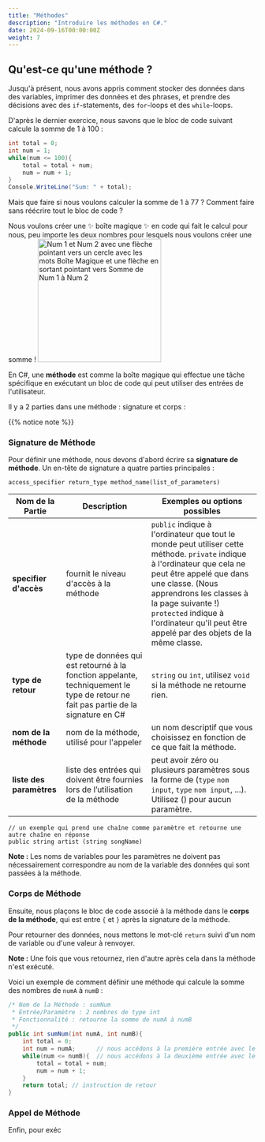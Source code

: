 ```yaml
---
title: "Méthodes"
description: "Introduire les méthodes en C#."
date: 2024-09-16T00:00:00Z
weight: 7
---
```


## Qu'est-ce qu'une méthode ?

Jusqu'à présent, nous avons appris comment stocker des données dans des variables, imprimer des données et des phrases, et prendre des décisions avec des `if`-statements, des `for`-loops et des `while`-loops.

D'après le dernier exercice, nous savons que le bloc de code suivant calcule la somme de 1 à 100 :

```C#
int total = 0;
int num = 1;
while(num <= 100){
    total = total + num;
    num = num + 1;
}
Console.WriteLine("Sum: " + total);
```

Mais que faire si nous voulons calculer la somme de 1 à 77 ? Comment faire sans réécrire tout le bloc de code ?

Nous voulons créer une ✨ boîte magique ✨ en code qui fait le calcul pour nous, peu importe les deux nombres pour lesquels nous voulons créer une somme !
<img src="../images/method.png" height="250" alt="Num 1 et Num 2 avec une flèche pointant vers un cercle avec les mots Boîte Magique et une flèche en sortant pointant vers Somme de Num 1 à Num 2"/> 

En C#, une **méthode** est comme la boîte magique qui effectue une tâche spécifique en exécutant un bloc de code qui peut utiliser des entrées de l'utilisateur.

Il y a 2 parties dans une méthode : signature et corps :

{{% notice note %}}
### Signature de Méthode

Pour définir une méthode, nous devons d'abord écrire sa <b>signature de méthode</b>. Un en-tête de signature a quatre parties principales :

```
access_specifier return_type method_name(list_of_parameters)
```

**Nom de la Partie** | **Description** | **Exemples ou options possibles**
----|----|----
**specifier d'accès** | fournit le niveau d'accès à la méthode  | `public` indique à l'ordinateur que tout le monde peut utiliser cette méthode. `private` indique à l'ordinateur que cela ne peut être appelé que dans une classe. (Nous apprendrons les classes à la page suivante !) `protected` indique à l'ordinateur qu'il peut être appelé par des objets de la même classe.
**type de retour** | type de données qui est retourné à la fonction appelante, techniquement le type de retour ne fait pas partie de la signature en C#  | `string` ou `int`, utilisez `void` si la méthode ne retourne rien.
**nom de la méthode** | nom de la méthode, utilisé pour l'appeler | un nom descriptif que vous choisissez en fonction de ce que fait la méthode.
**liste des paramètres** | liste des entrées qui doivent être fournies lors de l’utilisation de la méthode | peut avoir zéro ou plusieurs paramètres sous la forme de (`type` `nom input`, `type` `nom input`, ...). Utilisez () pour aucun paramètre.

```
// un exemple qui prend une chaîne comme paramètre et retourne une autre chaîne en réponse
public string artist (string songName)
```
**Note :** Les noms de variables pour les paramètres ne doivent pas nécessairement correspondre au nom de la variable des données qui sont passées à la méthode.

### Corps de Méthode

Ensuite, nous plaçons le bloc de code associé à la méthode dans le **corps de la méthode**, qui est entre `{` et `}` après la signature de la méthode.

Pour retourner des données, nous mettons le mot-clé `return` suivi d'un nom de variable ou d'une valeur à renvoyer.

**Note :** Une fois que vous retournez, rien d'autre après cela dans la méthode n'est exécuté.

Voici un exemple de comment définir une méthode qui calcule la somme des nombres de `numA` à `numB` :

```c#
/* Nom de la Méthode : sumNum
 * Entrée/Paramètre : 2 nombres de type int
 * Fonctionnalité : retourne la somme de numA à numB
 */
public int sumNum(int numA, int numB){
    int total = 0;
    int num = numA;      // nous accédons à la première entrée avec le nom numA
    while(num <= numB){  // nous accédons à la deuxième entrée avec le nom numB
        total = total + num;
        num = num + 1;
    }
    return total; // instruction de retour
}
```

### Appel de Méthode

Enfin, pour exéc